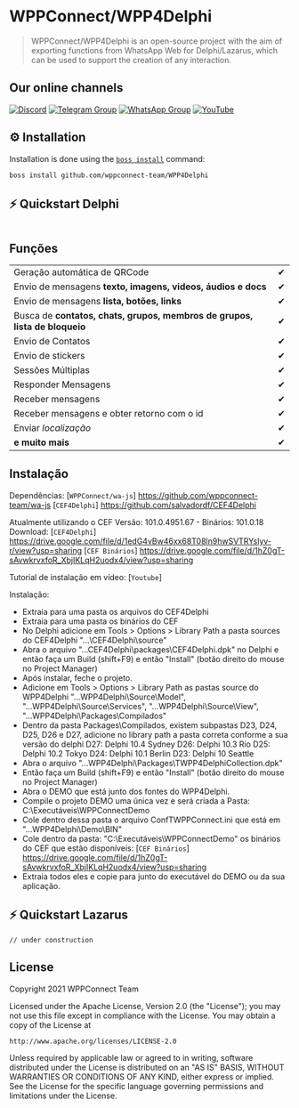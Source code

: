 # WPPConnect/WPP4Delphi

> WPPConnect/WPP4Delphi is an open-source project with the aim of exporting functions from WhatsApp Web for Delphi/Lazarus, which can be used to support the creation of any interaction.

## Our online channels

[![Discord](https://img.shields.io/discord/844351092758413353?color=blueviolet&label=Discord&logo=discord&style=flat)](https://discord.gg/JU5JGGKGNG)
[![Telegram Group](https://img.shields.io/badge/Telegram-Group-32AFED?logo=telegram)](https://t.me/wppconnect)
[![WhatsApp Group](https://img.shields.io/badge/WhatsApp-Group-25D366?logo=whatsapp)](https://chat.whatsapp.com/HzLflMQVjOPK9bpjzlxcMO)
[![YouTube](https://img.shields.io/youtube/channel/subscribers/UCD7J9LG08PmGQrF5IS7Yv9A?label=YouTube)](https://www.youtube.com/c/wppconnect)

## ⚙️ Installation
Installation is done using the [`boss install`](https://github.com/HashLoad/boss) command:
``` sh
boss install github.com/wppconnect-team/WPP4Delphi
```

## ⚡️ Quickstart Delphi
```delphi

```
## Funções
|                                                                            |     |
| -------------------------------------------------------------------------- | --- |
| Geração automática de QRCode                                               | ✔  |
| Envio de mensagens **texto, imagens, videos, áudios e docs**               | ✔  |
| Envio de mensagens **lista, botões, links**                                | ✔  |
| Busca de **contatos, chats, grupos, membros de grupos, lista de bloqueio** | ✔  |
| Envio de Contatos                                                          | ✔  |
| Envio de stickers                                                          | ✔  |
| Sessões Múltiplas                                                          | ✔  |
| Responder Mensagens                                                        | ✔  |
| Receber mensagens                                                          | ✔  |
| Receber mensagens e obter retorno com o id                                 | ✔  |
| Enviar _localização_                                                       | ✔  |
| **e muito mais**                                                           | ✔  |

## Instalação 

Dependências: 
[`WPPConnect/wa-js`] https://github.com/wppconnect-team/wa-js
[`CEF4Delphi`] https://github.com/salvadordf/CEF4Delphi

Atualmente utilizando o CEF Versão: 101.0.4951.67 - Binários: 101.0.18
Download: 
[`CEF4Delphi`] https://drive.google.com/file/d/1edG4vBw46xx68T08ln9hwSVTRYslyv-r/view?usp=sharing
[`CEF Binários`] https://drive.google.com/file/d/1hZ0gT-sAvwkrvxfoR_XbjIKLqH2uodx4/view?usp=sharing

Tutorial de instalação em vídeo: 
[`Youtube`]  
  

Instalação: 
  - Extraia para uma pasta os arquivos do CEF4Delphi 
  - Extraia para uma pasta os binários do CEF 
  - No Delphi adicione em Tools > Options > Library Path a pasta sources do CEF4Delphi "...\CEF4Delphi\source"
  - Abra o arquivo "...CEF4Delphi\packages\CEF4Delphi.dpk" no Delphi e então faça um Build (shift+F9) e então "Install" (botão direito do mouse no Project Manager)
  - Após instalar, feche o projeto. 
  - Adicione em Tools > Options > Library Path as pastas source do WPP4Delphi "...WPP4Delphi\Source\Model", "...WPP4Delphi\Source\Services", "...WPP4Delphi\Source\View", "...WPP4Delphi\Packages\Compilados"
  - Dentro da pasta Packages\Compilados, existem subpastas D23, D24, D25, D26 e D27, adicione no library path a pasta correta conforme a sua versão do delphi 
    D27: Delphi 10.4 Sydney
	D26: Delphi 10.3 Rio 
	D25: Delphi 10.2 Tokyo 
	D24: Delphi 10.1 Berlin 
	D23: Delphi 10 Seattle
  - Abra o arquivo "...WPP4Delphi\Packages\TWPP4DelphiCollection.dpk"
  - Então faça um Build (shift+F9) e então "Install" (botão direito do mouse no Project Manager)
  - Abra o DEMO que está junto dos fontes do WPP4Delphi. 
  - Compile o projeto DEMO uma única vez e será criada a Pasta: C:\Executáveis\WPPConnectDemo 
  - Cole dentro dessa pasta o arquivo ConfTWPPConnect.ini que está em "...WPP4Delphi\Demo\BIN"
  - Cole dentro da pasta: "C:\Executáveis\WPPConnectDemo" os binários do CEF que estão disponíveis: [`CEF Binários`] https://drive.google.com/file/d/1hZ0gT-sAvwkrvxfoR_XbjIKLqH2uodx4/view?usp=sharing
  - Extraia todos eles e copie para junto do executável do DEMO ou da sua aplicação. 
  

## ⚡️ Quickstart Lazarus
```delphi
// under construction
```
## License

Copyright 2021 WPPConnect Team

Licensed under the Apache License, Version 2.0 (the "License");
you may not use this file except in compliance with the License.
You may obtain a copy of the License at

    http://www.apache.org/licenses/LICENSE-2.0

Unless required by applicable law or agreed to in writing, software
distributed under the License is distributed on an "AS IS" BASIS,
WITHOUT WARRANTIES OR CONDITIONS OF ANY KIND, either express or implied.
See the License for the specific language governing permissions and
limitations under the License.
